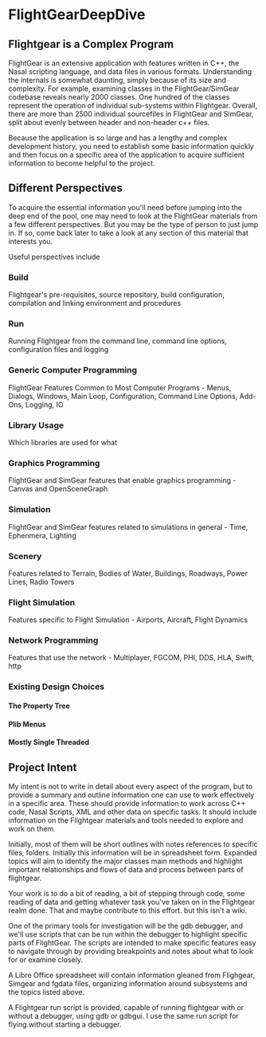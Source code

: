 # FlightGearDeepDive  
## Flightgear is a Complex Program

FlightGear is an extensive application with features written in C++, the Nasal scripting language, and data files in various formats.
Understanding the internals is somewhat daunting, simply because of its size and complexity. 
For example, examining classes in the FlightGear/SimGear codebase reveals nearly 2000 classes. 
One hundred of the classes represent the operation of individual sub-systems within Flightgear. 
Overall, there are more than 2500 individual sourcefiles in FlightGear and SimGear, 
split about evenly between header and non-header c++ files.

Because the application is so large and has a lengthy and complex development history, 
you need to establish some basic information quickly and then focus on a 
specific area of the application to acquire sufficient information to become helpful to the project.

## Different Perspectives 

To acquire the essential information you'll need before jumping into the deep end of the pool, 
one may need to look at the FlightGear materials from a few different perspectives. 
But you may be the type of person to just jump in. If so, come back later 
to take a look at any section of this material that interests you.

Useful perspectives include

### Build
Flightgear's pre-requisites, source repository, build configuration, compilation and linking environment and procedures
### Run
Running Flightgear from the command line, command line options, configuration files and logging
### Generic Computer Programming
FlightGear Features Common to Most Computer Programs - Menus, Dialogs, Windows, Main Loop, Configuration, Command Line Options, Add-Ons, Logging, IO
### Library Usage
Which libraries are used for what
### Graphics Programming
FlightGear and SimGear features that enable graphics programming - Canvas and OpenSceneGraph
### Simulation
FlightGear and SimGear features related to simulations in general - Time, Ephenmera, Lighting
### Scenery
Features related to Terrain, Bodies of Water, Buildings, Roadways, Power Lines, Radio Towers
### Flight Simulation
Features specific to Flight Simulation - Airports, Aircraft, Flight Dynamics
### Network Programming
Features that use the network - Multiplayer, FGCOM, PHI, DDS, HLA, Swift, http
### Existing Design Choices
#### The Property Tree
#### Plib Menus
#### Mostly Single Threaded

## Project Intent

My intent is not to write in detail about every aspect of the program, 
but to provide a summary and outline information one can use to work 
effectively in a specific area.  These should provide information to
work across C++ code, Nasal Scripts, XML and other data on specific tasks. 
It should include information on the Flightgear materials and tools needed to explore and work on them.  

Initially, most of them will be short outlines with notes references 
to specific files, folders. Initially this information will be in spreadsheet form. Expanded topics will aim to identify the major classes main methods and highlight important relationships and flows of data and process between parts of flightgear.

Your work is to do a bit of reading, a bit of stepping through code, some reading of data and getting whatever task you've taken on in the Flightgear realm done.  That and maybe contribute to this effort.  but this isn't a wiki.

One of the primary tools for investigation will be the gdb debugger, and we'll use scripts that can be
run within the debugger to highlight specific parts of FlightGear. The scripts are intended to make specific features easy to navigate through by providing breakpoints and notes about what to look for or examine closely.

A Libre Office spreadsheet will contain information gleaned from Flighgear, Simgear and fgdata files, organizing information around subsystems and the topics listed above.

A Flightgear run script is provided, capable of running flightgear with or without a debugger, using gdb or gdbgui.  I use the same run script for flying.without starting a debugger.


